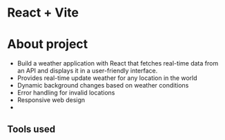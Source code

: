 # React + Vite

# About project

- Build a weather application with React that fetches real-time data from an API and displays it in a user-friendly interface.
- Provides real-time update weather for any location in the world
- Dynamic background changes based on weather conditions
- Error handling for invalid locations
- Responsive web design
- 


Tools used 
- 